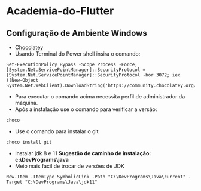 # Academia-do-Flutter

## Configuração de Ambiente Windows

* [Chocolatey](https://chocolatey.org/install)
* Usando Terminal do Power shell insira o comando:
```shell
Set-ExecutionPolicy Bypass -Scope Process -Force; [System.Net.ServicePointManager]::SecurityProtocol = [System.Net.ServicePointManager]::SecurityProtocol -bor 3072; iex ((New-Object System.Net.WebClient).DownloadString('https://community.chocolatey.org/install.ps1'))
```
* Para executar o comando acima necessita perfil de administrador da máquina.
* Após a instalação use o comando para verificar a versão: 
 ```shell 
choco
``` 
* Use o comando para instalar o git
```shell 
choco install git
```
* Instalar jdk 8 e 11
**Sugestão de caminho de instalação:** **c:\DevPrograms\java**
* Meio mais facil de trocar de versões de JDK
```shell
New-Item -ItemType SymbolicLink -Path "C:\DevPrograms\Java\current" -Target "C:\DevPrograms\Java\jdk11"
```
